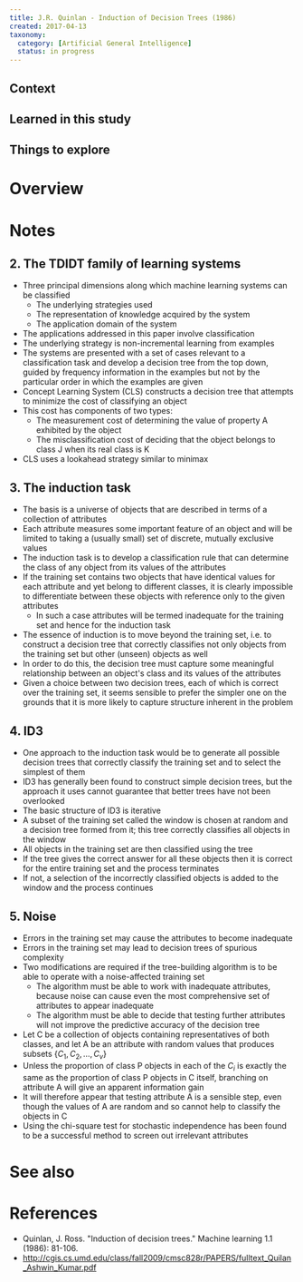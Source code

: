 ```yaml
---
title: J.R. Quinlan - Induction of Decision Trees (1986)
created: 2017-04-13
taxonomy:
  category: [Artificial General Intelligence]
  status: in progress
---
```


## Context

## Learned in this study

## Things to explore

# Overview

# Notes
## 2. The TDIDT family of learning systems
* Three principal dimensions along which machine learning systems can be classified
	* The underlying strategies used
	* The representation of knowledge acquired by the system
	* The application domain of the system
* The applications addressed in this paper involve classification
* The underlying strategy is non-incremental learning from examples
* The systems are presented with a set of cases relevant to a classification task and develop a decision tree from the top down, guided by frequency information in the examples but not by the particular order in which the examples are given
* Concept Learning System (CLS) constructs a decision tree that attempts to minimize the cost of classifying an object
* This cost has components of two types:
	* The measurement cost of determining the value of property A exhibited by the object
	* The misclassification cost of deciding that the object belongs to class J when its real class is K
* CLS uses a lookahead strategy similar to minimax

## 3. The induction task
* The basis is a universe of objects that are described in terms of a collection of attributes
* Each attribute measures some important feature of an object and will be limited to taking a (usually small) set of discrete, mutually exclusive values
* The induction task is to develop a classification rule that can determine the class of any object from its values of the attributes
* If the training set contains two objects that have identical values for each attribute and yet belong to different classes, it is clearly impossible to differentiate between these objects with reference only to the given attributes
	* In such a case attributes will be termed inadequate for the training set and hence for the induction task
* The essence of induction is to move beyond the training set, i.e. to construct a decision tree that correctly classifies not only objects from the training set but other (unseen) objects as well
* In order to do this, the decision tree must capture some meaningful relationship between an object's class and its values of the attributes
* Given a choice between two decision trees, each of which is correct over the training set, it seems sensible to prefer the simpler one on the grounds that it is more likely to capture structure inherent in the problem

## 4. ID3
* One approach to the induction task would be to generate all possible decision trees that correctly classify the training set and to select the simplest of them
* ID3 has generally been found to construct simple decision trees, but the approach it uses cannot guarantee that better trees have not been overlooked
* The basic structure of ID3 is iterative
* A subset of the training set called the window is chosen at random and a decision tree formed from it; this tree correctly classifies all objects in the window
* All objects in the training set are then classified using the tree
* If the tree gives the correct answer for all these objects then it is correct for the entire training set and the process terminates
* If not, a selection of the incorrectly classified objects is added to the window and the process continues

## 5. Noise
* Errors in the training set may cause the attributes to become inadequate
* Errors in the training set may lead to decision trees of spurious complexity
* Two modifications are required if the tree-building algorithm is to be able to operate with a noise-affected training set
	* The algorithm must be able to work with inadequate attributes, because noise can cause even the most comprehensive set of attributes to appear inadequate
	* The algorithm must be able to decide that testing further attributes will not improve the predictive accuracy of the decision tree
* Let C be a collection of objects containing representatives of both classes, and let A be an attribute with random values that produces subsets $\{C_1, C_2, \dots, C_v\}$
* Unless the proportion of class P objects in each of the $C_i$ is exactly the same as the proportion of class P objects in C itself, branching on attribute A will give an apparent information gain
* It will therefore appear that testing attribute A is a sensible step, even though the values of A are random and so cannot help to classify the objects in C
* Using the chi-square test for stochastic independence has been found to be a successful method to screen out irrelevant attributes

# See also

# References
* Quinlan, J. Ross. "Induction of decision trees." Machine learning 1.1 (1986): 81-106.
* http://cgis.cs.umd.edu/class/fall2009/cmsc828r/PAPERS/fulltext_Quilan_Ashwin_Kumar.pdf